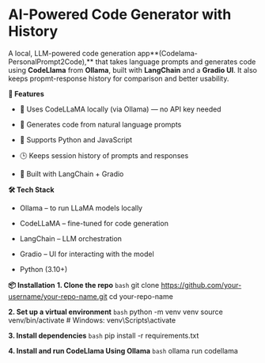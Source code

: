 # AI-Powered Code Generator with History
A local, LLM-powered code generation app**(Codelama-PersonalPrompt2Code),** that takes language prompts and generates code using **CodeLlama** from **Ollama**, built with **LangChain** and a **Gradio UI**. It also keeps propmt-response history for comparison and better usability. 

**🚀 Features**

- 🧠 Uses CodeLLaMA locally (via Ollama) — no API key needed

- 📜 Generates code from natural language prompts

- 🐍 Supports Python and JavaScript

- 🕒 Keeps session history of prompts and responses

- 🧩 Built with LangChain + Gradio

**🛠️ Tech Stack**
- Ollama – to run LLaMA models locally

- CodeLLaMA – fine-tuned for code generation

- LangChain – LLM orchestration

- Gradio – UI for interacting with the model

- Python (3.10+)

**📦 Installation**
**1. Clone the repo**
```bash```
git clone https://github.com/your-username/your-repo-name.git
cd your-repo-name 

**2. Set up a virtual environment**
```bash```
python -m venv venv
source venv/bin/activate  # Windows: venv\Scripts\activate

**3. Install dependencies**
```bash```
pip install -r requirements.txt

**4. Install and run CodeLlama Using Ollama**
```bash```
ollama run codellama


